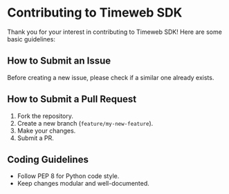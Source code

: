# Contributing to Timeweb SDK

Thank you for your interest in contributing to Timeweb SDK! Here are some basic guidelines:

## How to Submit an Issue
Before creating a new issue, please check if a similar one already exists.

## How to Submit a Pull Request
1. Fork the repository.
2. Create a new branch (`feature/my-new-feature`).
3. Make your changes.
4. Submit a PR.

## Coding Guidelines
- Follow PEP 8 for Python code style.
- Keep changes modular and well-documented.
